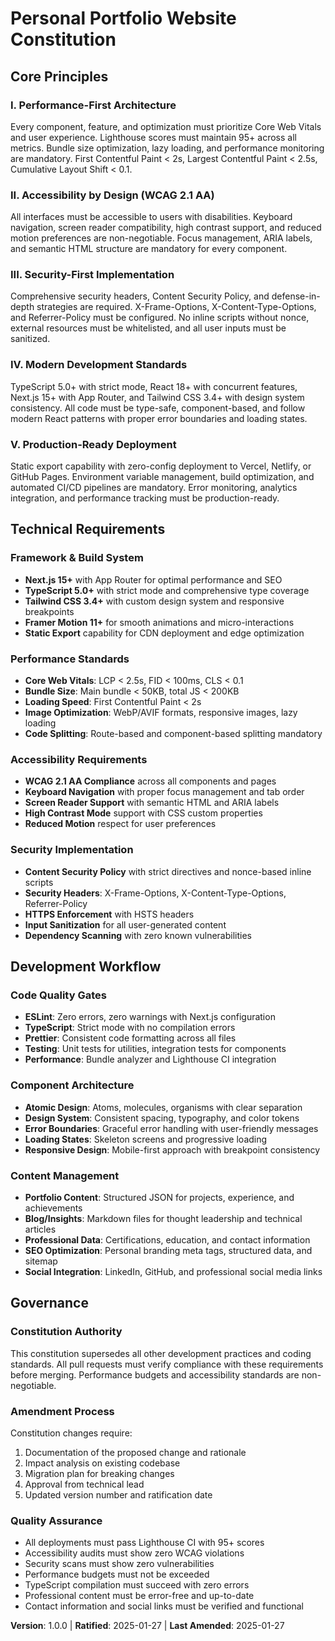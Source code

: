 # Personal Portfolio Website Constitution
<!-- Standards for production-ready, high-performance personal portfolio websites -->

## Core Principles

### I. Performance-First Architecture
Every component, feature, and optimization must prioritize Core Web Vitals and user experience. Lighthouse scores must maintain 95+ across all metrics. Bundle size optimization, lazy loading, and performance monitoring are mandatory. First Contentful Paint < 2s, Largest Contentful Paint < 2.5s, Cumulative Layout Shift < 0.1.

### II. Accessibility by Design (WCAG 2.1 AA)
All interfaces must be accessible to users with disabilities. Keyboard navigation, screen reader compatibility, high contrast support, and reduced motion preferences are non-negotiable. Focus management, ARIA labels, and semantic HTML structure are mandatory for every component.

### III. Security-First Implementation
Comprehensive security headers, Content Security Policy, and defense-in-depth strategies are required. X-Frame-Options, X-Content-Type-Options, and Referrer-Policy must be configured. No inline scripts without nonce, external resources must be whitelisted, and all user inputs must be sanitized.

### IV. Modern Development Standards
TypeScript 5.0+ with strict mode, React 18+ with concurrent features, Next.js 15+ with App Router, and Tailwind CSS 3.4+ with design system consistency. All code must be type-safe, component-based, and follow modern React patterns with proper error boundaries and loading states.

### V. Production-Ready Deployment
Static export capability with zero-config deployment to Vercel, Netlify, or GitHub Pages. Environment variable management, build optimization, and automated CI/CD pipelines are mandatory. Error monitoring, analytics integration, and performance tracking must be production-ready.

## Technical Requirements

### Framework & Build System
- **Next.js 15+** with App Router for optimal performance and SEO
- **TypeScript 5.0+** with strict mode and comprehensive type coverage
- **Tailwind CSS 3.4+** with custom design system and responsive breakpoints
- **Framer Motion 11+** for smooth animations and micro-interactions
- **Static Export** capability for CDN deployment and edge optimization

### Performance Standards
- **Core Web Vitals**: LCP < 2.5s, FID < 100ms, CLS < 0.1
- **Bundle Size**: Main bundle < 50KB, total JS < 200KB
- **Loading Speed**: First Contentful Paint < 2s
- **Image Optimization**: WebP/AVIF formats, responsive images, lazy loading
- **Code Splitting**: Route-based and component-based splitting mandatory

### Accessibility Requirements
- **WCAG 2.1 AA Compliance** across all components and pages
- **Keyboard Navigation** with proper focus management and tab order
- **Screen Reader Support** with semantic HTML and ARIA labels
- **High Contrast Mode** support with CSS custom properties
- **Reduced Motion** respect for user preferences

### Security Implementation
- **Content Security Policy** with strict directives and nonce-based inline scripts
- **Security Headers**: X-Frame-Options, X-Content-Type-Options, Referrer-Policy
- **HTTPS Enforcement** with HSTS headers
- **Input Sanitization** for all user-generated content
- **Dependency Scanning** with zero known vulnerabilities

## Development Workflow

### Code Quality Gates
- **ESLint**: Zero errors, zero warnings with Next.js configuration
- **TypeScript**: Strict mode with no compilation errors
- **Prettier**: Consistent code formatting across all files
- **Testing**: Unit tests for utilities, integration tests for components
- **Performance**: Bundle analyzer and Lighthouse CI integration

### Component Architecture
- **Atomic Design**: Atoms, molecules, organisms with clear separation
- **Design System**: Consistent spacing, typography, and color tokens
- **Error Boundaries**: Graceful error handling with user-friendly messages
- **Loading States**: Skeleton screens and progressive loading
- **Responsive Design**: Mobile-first approach with breakpoint consistency

### Content Management
- **Portfolio Content**: Structured JSON for projects, experience, and achievements
- **Blog/Insights**: Markdown files for thought leadership and technical articles
- **Professional Data**: Certifications, education, and contact information
- **SEO Optimization**: Personal branding meta tags, structured data, and sitemap
- **Social Integration**: LinkedIn, GitHub, and professional social media links

## Governance

### Constitution Authority
This constitution supersedes all other development practices and coding standards. All pull requests must verify compliance with these requirements before merging. Performance budgets and accessibility standards are non-negotiable.

### Amendment Process
Constitution changes require:
1. Documentation of the proposed change and rationale
2. Impact analysis on existing codebase
3. Migration plan for breaking changes
4. Approval from technical lead
5. Updated version number and ratification date

### Quality Assurance
- All deployments must pass Lighthouse CI with 95+ scores
- Accessibility audits must show zero WCAG violations
- Security scans must show zero vulnerabilities
- Performance budgets must not be exceeded
- TypeScript compilation must succeed with zero errors
- Professional content must be error-free and up-to-date
- Contact information and social links must be verified and functional

**Version**: 1.0.0 | **Ratified**: 2025-01-27 | **Last Amended**: 2025-01-27

